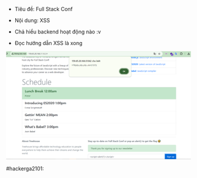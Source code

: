 - Tiêu đề: Full Stack Conf
- Nội dung: XSS

- Chả hiểu backend hoạt động nào :v 
- Đọc hướng dẫn XSS <script>alert(1)</script> là xong

![Alt text](<../image/15.1.png>)

#hackerga2101: